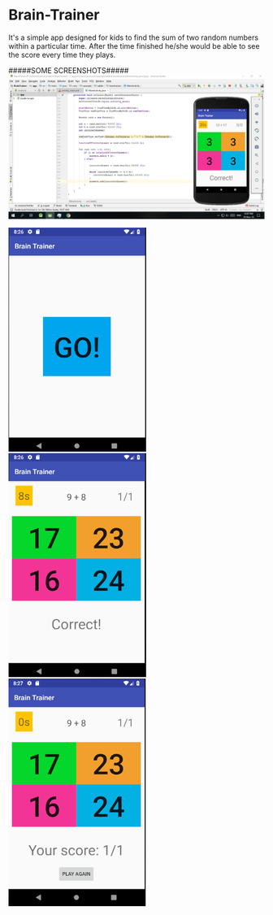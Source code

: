 # Brain-Trainer
It's a simple app designed for kids to find the sum of two random numbers within a particular time. After the time finished he/she would be able to see the score every time they plays.

#####SOME SCREENSHOTS#####
![](Images/BrainTrainerFULL.png)

![](Images/BrainTrainerGO.png) ![](Images/BrainTrainerRUN.png) ![](Images/BrainTrainerEND.png)
